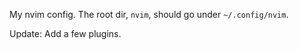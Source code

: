 My nvim config. The root dir, `nvim`, should go under `~/.config/nvim`.

Update:
Add a few plugins.
